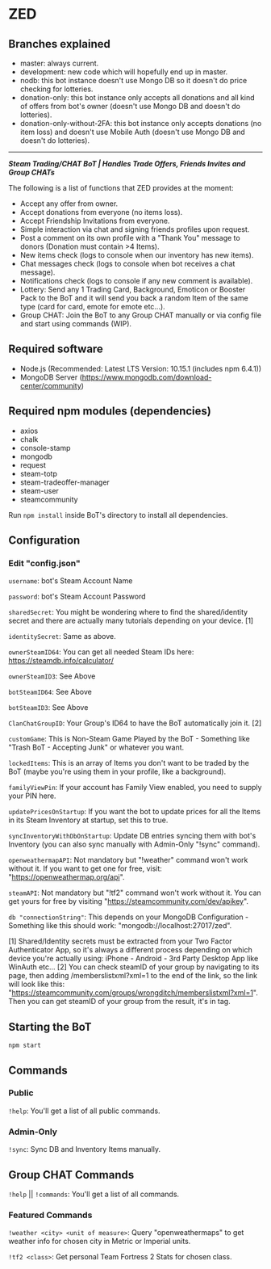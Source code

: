 # ZED

## Branches explained

* master: always current.
* development: new code which will hopefully end up in master.
* nodb: this bot instance doesn't use Mongo DB so it doesn't do price checking for lotteries.
* donation-only: this bot instance only accepts all donations and all kind of offers from bot's owner (doesn't use Mongo DB and doesn't do lotteries).
* donation-only-without-2FA: this bot instance only accepts donations (no item loss) and doesn't use Mobile Auth (doesn't use Mongo DB and doesn't do lotteries).

***

**_Steam Trading/CHAT BoT | Handles Trade Offers, Friends Invites and Group CHATs_**

The following is a list of functions that ZED provides at the moment:

* Accept any offer from owner.
* Accept donations from everyone (no items loss).
* Accept Friendship Invitations from everyone.
* Simple interaction via chat and signing friends profiles upon request.
* Post a comment on its own profile with a "Thank You" message to donors (Donation must contain >4 Items).
* New items check (logs to console when our inventory has new items).
* Chat messages check (logs to console when bot receives a chat message).
* Notifications check (logs to console if any new comment is available).
* Lottery: Send any 1 Trading Card, Background, Emoticon or Booster Pack to the BoT and it will send you back a random Item of the same type (card for card, emote for emote etc...).
* Group CHAT: Join the BoT to any Group CHAT manually or via config file and start using commands (WIP).


## Required software

* Node.js (Recommended: Latest LTS Version: 10.15.1 (includes npm 6.4.1))
* MongoDB Server (https://www.mongodb.com/download-center/community)

## Required npm modules (dependencies)

* axios
* chalk
* console-stamp
* mongodb
* request
* steam-totp
* steam-tradeoffer-manager
* steam-user
* steamcommunity

Run `npm install` inside BoT's directory to install all dependencies.

## Configuration

### Edit "config.json"

`username`: bot's Steam Account Name

`password`: bot's Steam Account Password

`sharedSecret`: You might be wondering where to find the shared/identity secret and there are actually many tutorials depending on your device. [1]

`identitySecret`: Same as above.

`ownerSteamID64`: You can get all needed Steam IDs here: https://steamdb.info/calculator/

`ownerSteamID3`: See Above

`botSteamID64`: See Above

`botSteamID3`: See Above

`ClanChatGroupID`: Your Group's ID64 to have the BoT automatically join it. [2]

`customGame`: This is Non-Steam Game Played by the BoT - Something like "Trash BoT - Accepting Junk" or whatever you want.

`lockedItems`: This is an array of Items you don't want to be traded by the BoT (maybe you're using them in your profile, like a background).

`familyViewPin`: If your account has Family View enabled, you need to supply your PIN here.

`updatePricesOnStartup`: If you want the bot to update prices for all the Items in its Steam Inventory at startup, set this to true.

`syncInventoryWithDbOnStartup`: Update DB entries syncing them with bot's Inventory (you can also sync manually with Admin-Only "!sync" command).

`openweathermapAPI`: Not mandatory but "!weather" command won't work without it. If you want to get one for free, visit: "https://openweathermap.org/api".

`steamAPI`: Not mandatory but "!tf2" command won't work without it. You can get yours for free by visiting "https://steamcommunity.com/dev/apikey".

`db "connectionString"`: This depends on your MongoDB Configuration - Something like this should work: "mongodb://localhost:27017/zed".


[1] Shared/Identity secrets must be extracted from your Two Factor Authenticator App, so it's always a different process depending on which device
you're actually using: iPhone - Android - 3rd Party Desktop App like WinAuth etc...
[2] You can check steamID of your group by navigating to its page, then adding /memberslistxml?xml=1 to the end of the link, so the link will look like this: "https://steamcommunity.com/groups/wrongditch/memberslistxml?xml=1". Then you can get steamID of your group from the result, it's in <groupID64> tag.

## Starting the BoT

`npm start`

## Commands

### Public

`!help`: You'll get a list of all public commands.

### Admin-Only

`!sync`: Sync DB and Inventory Items manually.

## Group CHAT Commands

`!help` || `!commands`: You'll get a list of all commands.

### Featured Commands

`!weather <city> <unit of measure>`: Query "openweathermaps" to get weather info for chosen city in Metric or Imperial units.

`!tf2 <class>`: Get personal Team Fortress 2 Stats for chosen class.